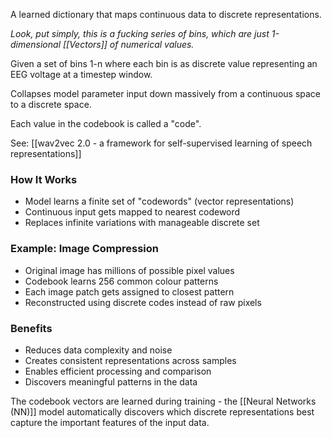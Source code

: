 A learned dictionary that maps continuous data to discrete representations.

*Look, put simply, this is a fucking series of bins, which are just 1-dimensional [[Vectors]] of numerical values.*

Given a set of bins 1-n where each bin is as discrete value representing an EEG voltage at a timestep window.

Collapses model parameter input down massively from a continuous space to a discrete space.

Each value in the codebook is called a "code".

See: [[wav2vec 2.0 - a framework for self-supervised learning of speech representations]]

### How It Works

- Model learns a finite set of "codewords" (vector representations)
- Continuous input gets mapped to nearest codeword
- Replaces infinite variations with manageable discrete set

### Example: Image Compression

- Original image has millions of possible pixel values
- Codebook learns 256 common colour patterns
- Each image patch gets assigned to closest pattern
- Reconstructed using discrete codes instead of raw pixels

### Benefits

- Reduces data complexity and noise
- Creates consistent representations across samples
- Enables efficient processing and comparison
- Discovers meaningful patterns in the data

The codebook vectors are learned during training - the [[Neural Networks (NN)]] model automatically discovers which discrete representations best capture the important features of the input data.
